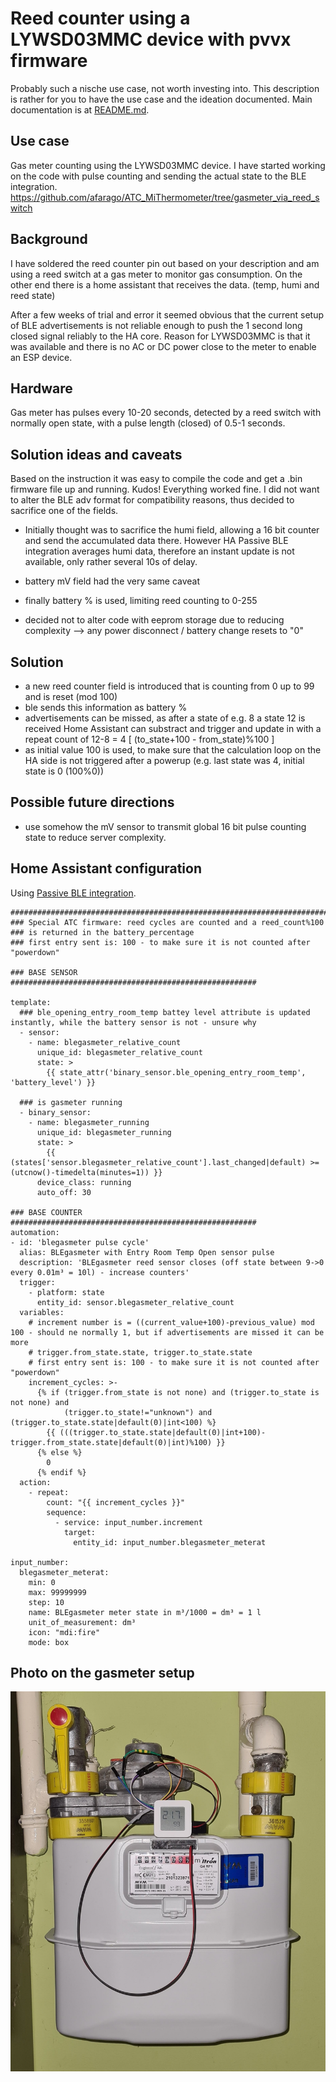 # Reed counter using a LYWSD03MMC device with pvvx firmware

Probably such a nische use case, not worth investing into.
This description is rather for you to have the use case and the ideation documented.
Main documentation is at [README.md](README.md).

## Use case
Gas meter counting using the LYWSD03MMC device.
I have started working on the code with pulse counting and sending the actual state to the BLE integration.
https://github.com/afarago/ATC_MiThermometer/tree/gasmeter_via_reed_switch

## Background
I have soldered the reed counter pin out based on your description and am using a reed switch at a gas meter to monitor gas consumption.  On the other end there is a home assistant that receives the data. (temp, humi and reed state)

After a few weeks of trial and error it seemed obvious that the current setup of BLE advertisements is not reliable enough to push the 1 second long closed signal reliably to the HA core.
Reason for LYWSD03MMC is that it was available and there is no AC or DC power close to the meter to enable an ESP device.

## Hardware
Gas meter has pulses every 10-20 seconds, detected by a reed switch with normally open state, with a pulse length (closed) of 0.5-1 seconds.

## Solution ideas and caveats
Based on the instruction it was easy to compile the code and get a .bin firmware file up and running. Kudos!
Everything worked fine.
I did not want to alter the BLE adv format for compatibility reasons, thus decided to sacrifice one of the fields.

- Initially thought was to sacrifice the humi field, allowing a 16 bit counter and send the accumulated data there.
However HA Passive BLE integration averages humi data, therefore an instant update is not available, only rather several 10s of delay.
- battery mV field had the very same caveat
- finally battery % is used, limiting reed counting to 0-255

- decided not to alter code with eeprom storage due to reducing complexity --> any power disconnect / battery change resets to "0"

## Solution
- a new reed counter field is introduced that is counting from 0 up to 99 and is reset (mod 100)
- ble sends this information as battery %
- advertisements can be missed, as after a state of e.g. 8 a state 12 is received Home Assistant can substract and trigger and update in with a repeat count of 12-8 = 4 [ (to_state+100 - from_state)%100 ]
- as initial value 100 is used, to make sure that the calculation loop on the HA side is not triggered after a powerup (e.g. last state was 4, initial state is 0 (100%0))

## Possible future directions
- use somehow the mV sensor to transmit global 16 bit pulse counting state to reduce server complexity.

## Home Assistant configuration

Using [Passive BLE integration](https://github.com/custom-components/ble_monitor).

```
#######################################################################
### Special ATC firmware: reed cycles are counted and a reed_count%100 
### is returned in the battery_percentage
### first entry sent is: 100 - to make sure it is not counted after "powerdown"

### BASE SENSOR #######################################################

template:
  ### ble_opening_entry_room_temp battey level attribute is updated instantly, while the battery sensor is not - unsure why
  - sensor: 
    - name: blegasmeter_relative_count
      unique_id: blegasmeter_relative_count
      state: >
        {{ state_attr('binary_sensor.ble_opening_entry_room_temp', 'battery_level') }}

  ### is gasmeter running
  - binary_sensor:
    - name: blegasmeter_running
      unique_id: blegasmeter_running
      state: >
        {{ (states['sensor.blegasmeter_relative_count'].last_changed|default) >= (utcnow()-timedelta(minutes=1)) }}
      device_class: running
      auto_off: 30

### BASE COUNTER #######################################################
automation:
- id: 'blegasmeter pulse cycle'
  alias: BLEgasmeter with Entry Room Temp Open sensor pulse
  description: 'BLEgasmeter reed sensor closes (off state between 9->0 every 0.01m³ = 10l) - increase counters'
  trigger:
    - platform: state
      entity_id: sensor.blegasmeter_relative_count
  variables:
    # increment number is = ((current_value+100)-previous_value) mod 100 - should ne normally 1, but if advertisements are missed it can be more
    # trigger.from_state.state, trigger.to_state.state
    # first entry sent is: 100 - to make sure it is not counted after "powerdown"
    increment_cycles: >-
      {% if (trigger.from_state is not none) and (trigger.to_state is not none) and
            (trigger.to_state!="unknown") and (trigger.to_state.state|default(0)|int<100) %}
        {{ (((trigger.to_state.state|default(0)|int+100)-trigger.from_state.state|default(0)|int)%100) }}
      {% else %}
        0
      {% endif %}
  action:
    - repeat:
        count: "{{ increment_cycles }}"
        sequence:
          - service: input_number.increment
            target:
              entity_id: input_number.blegasmeter_meterat

input_number:
  blegasmeter_meterat:
    min: 0
    max: 99999999
    step: 10
    name: BLEgasmeter meter state in m³/1000 = dm³ = 1 l
    unit_of_measurement: dm³
    icon: "mdi:fire"
    mode: box

```

## Photo on the gasmeter setup
![Gasmeter setup](gasmeter_setup.jpg "Gasmeter setup - still in prototyping phase")
